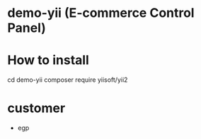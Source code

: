 # demo-yii (E-commerce Control Panel)

# How to install
  cd demo-yii
  composer require yiisoft/yii2

# customer
  - egp
